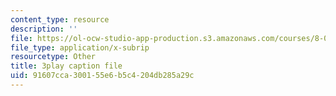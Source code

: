 ```yaml
---
content_type: resource
description: ''
file: https://ol-ocw-studio-app-production.s3.amazonaws.com/courses/8-05-quantum-physics-ii-fall-2013/91607cca300155e6b5c4204db285a29c_xieyFMfX-Ao.vtt
file_type: application/x-subrip
resourcetype: Other
title: 3play caption file
uid: 91607cca-3001-55e6-b5c4-204db285a29c
---
```


